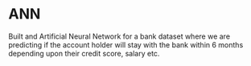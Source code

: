 # ANN
Built and Artificial Neural Network for a bank dataset where we are predicting if the account holder will stay with the bank within 6 months depending upon their credit score, salary etc.
